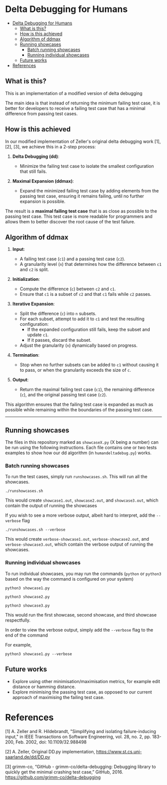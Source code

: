 # Delta Debugging for Humans

- [Delta Debugging for Humans](#delta-debugging-for-humans)
  - [What is this?](#what-is-this)
  - [How is this achieved](#how-is-this-achieved)
  - [Algorithm of ddmax](#algorithm-of-ddmax)
  - [Running showcases](#running-showcases)
    - [Batch running showcases](#batch-running-showcases)
    - [Running individual showcases](#running-individual-showcases)
  - [Future works](#future-works)
- [References](#references)


## What is this?

This is an implementation of a modified version of delta debugging

The main idea is that instead of returning the minimum failing test case,
it is better for developers to receive a failing test case that has a minimal
difference from passing test cases.

## How is this achieved
In our modified implementation of Zeller's original delta debugging work [1], [2], [3], 
we achieve this in a 2-step process:

1. **Delta Debugging (dd)**:
   - Minimize the failing test case to isolate the smallest configuration
   that still fails.

1. **Maximal Expansion (ddmax)**:
   - Expand the minimized failing test case by adding elements from the 
   passing test case, ensuring it remains failing, until no further expansion 
   is possible.

The result is a **maximal failing test case** that is as close as possible to 
the passing test case. This test case is more readable for programmers and 
allows them to better discover the root cause of the test failure.

## Algorithm of ddmax

1. **Input**:
   - A failing test case (`c1`) and a passing test case (`c2`).
   - A granularity level (`n`) that determines how the difference 
   between `c1` and `c2` is split.

2. **Initialization**:
   - Compute the difference (`c`) between `c2` and `c1`.
   - Ensure that `c1` is a subset of `c2` and that `c1` fails while `c2` passes.

3. **Iterative Expansion**:
   - Split the difference (`c`) into `n` subsets.
   - For each subset, attempt to add it to `c1` and test the resulting configuration:
     - If the expanded configuration still fails, keep the subset and update `c1`.
     - If it passes, discard the subset.
   - Adjust the granularity (`n`) dynamically based on progress.

4. **Termination**:
   - Stop when no further subsets can be added to `c1` without causing it to pass, 
   or when the granularity exceeds the size of `c`.

5. **Output**:
   - Return the maximal failing test case (`c1`), the remaining difference (`c`), 
   and the original passing test case (`c2`).

This algorithm ensures that the failing test case is expanded as much as possible
while remaining within the boundaries of the passing test case.

---
## Running showcases
The files in this repository marked as `showcaseX.py` (X being a number) can be run using the following instructions. Each file contains one or two tests examples to show how our dd algorithm (in `humandeltadebug.py`) works.

### Batch running showcases
To run the test cases, simply run `runshowcases.sh`. This will run all the showcases.
```shell
./runshowcases.sh
```
This would create `showcase1.out`, `showcase2.out`, and `showcase3.out`, which contain the output of running the showcases

If you wish to see a more verbose output, albeit hard to interpret, add the `--verbose` flag

```shell
./runshowcases.sh --verbose
```
This would create `verbose-showcase1.out`, `verbose-showcase2.out`, and `verbose-showcase3.out`, which contain the verbose output of running the showcases.

### Running individual showcases

To run individual showcases, you may run the commands (`python` or `python3` based on the way the command is configured on your system)
```shell
python3 showcase1.py
```
```shell
python3 showcase2.py
```
```shell
python3 showcase3.py
```
This would run the first showcase, second showcase, and third showcase respectfully.

In order to view the verbose output, simply add the `--verbose` flag to the end of the command

For example,
```shell
python3 showcase1.py --verbose
```

## Future works
- Explore using other minimisation/maximisation metrics, for example edit distance or hamming distance.
- Explore minimising the passing test case, as opposed to our current approach of maximising the failing test case.

# References
[1] A. Zeller and R. Hildebrandt, "Simplifying and isolating failure-inducing input," in IEEE Transactions on Software Engineering, vol. 28, no. 2, pp. 183-200, Feb. 2002, doi: 10.1109/32.988498

[2] A. Zeller, Original DD.py implementation, https://www.st.cs.uni-saarland.de/dd/DD.py

[3] grimm-co, “GitHub - grimm-co/delta-debugging: Debugging library to quickly get the minimal crashing test case,” GitHub, 2016. https://github.com/grimm-co/delta-debugging
‌
‌

